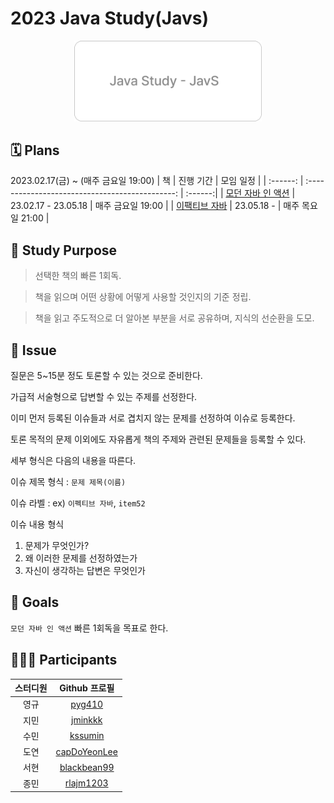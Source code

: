 # 2023 Java Study(Javs)

<div align="center">
  <img src="./javs.png" alt="Java Study Cover" width="300">
</div>

## 🗓 Plans

2023.02.17(금) ~ (매주 금요일 19:00)
| 책 |                  진행 기간                  | 모임 일정 |
| :------: | :---------------------------------------------: | :------:|
|  [모던 자바 인 액션](./ModernJavaInAction/README.md)  |   23.02.17 - 23.05.18   | 매주 금요일 19:00 |
|    [이팩티브 자바](./EffectiveJava/README.md)    |     23.05.18 -      | 매주 목요일 21:00 |

## 🤝 Study Purpose

> 선택한 책의 빠른 1회독.

> 책을 읽으며 어떤 상황에 어떻게 사용할 것인지의 기준 정립.

> 책을 읽고 주도적으로 더 알아본 부분을 서로 공유하며, 지식의 선순환을 도모.



## 📌 Issue

질문은 5~15분 정도 토론할 수 있는 것으로 준비한다.

가급적 서술형으로 답변할 수 있는 주제를 선정한다.

이미 먼저 등록된 이슈들과 서로 겹치지 않는 문제를 선정하여 이슈로 등록한다.

토론 목적의 문제 이외에도 자유롭게 책의 주제와 관련된 문제들을 등록할 수 있다.

세부 형식은 다음의 내용을 따른다.

이슈 제목 형식 : `문제 제목(이름)`

이슈 라벨 : ex) `이펙티브 자바`, `item52`

이슈 내용 형식
1. 문제가 무엇인가?
2. 왜 이러한 문제를 선정하였는가
3. 자신이 생각하는 답변은 무엇인가

## 🚀 Goals

`모던 자바 인 액션` 빠른 1회독을 목표로 한다.

## 🙋🏻‍♂️ Participants

| 스터디원 |                  Github 프로필                  |
| :------: | :---------------------------------------------: |
|  영규  |   [pyg410](https://github.com/pyg410)   |
|    지민    |     [jminkkk](https://github.com/jminkkk)     |
|   수민   |      [kssumin](https://github.com/kssumin)      |
| 도연 | [capDoYeonLee](https://github.com/capDoYeonLee) |
| 서현 | [blackbean99](https://github.com/blackbean99) | 
| 종민 | [rlajm1203](https://github.com/rlajm1203) |

